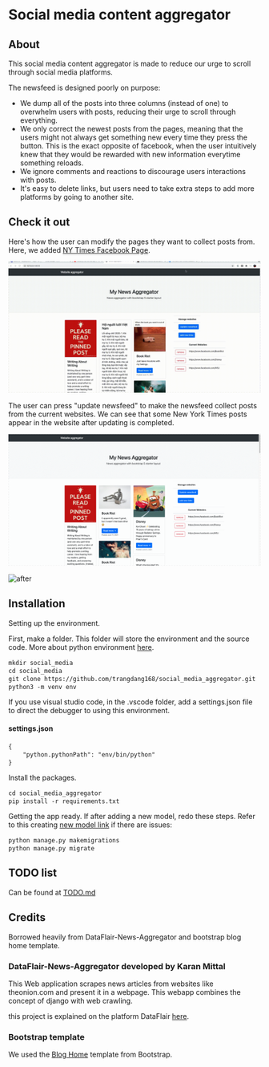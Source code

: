 # Social media content aggregator

## About

This social media content aggregator is made to reduce our urge to scroll through social media platforms.

The newsfeed is designed poorly on purpose: 

- We dump all of the posts into three columns (instead of one) to overwhelm users with posts, reducing their urge to scroll through everything.
- We only correct the newest posts from the pages, meaning that the users might not always get something new every time they press the button. This is the exact opposite of facebook, when the user intuitively knew that they would be rewarded with new information everytime something reloads.
- We ignore comments and reactions to discourage users interactions with posts.
- It's easy to delete links, but users need to take extra steps to add more platforms by going to another site.

## Check it out

Here's how the user can modify the pages they want to collect posts from. Here, we added [NY Times Facebook Page](https://www.facebook.com/nytimes).

![Removing and adding links](screenshots/manage_links.gif)

The user can press "update newsfeed" to make the newsfeed collect posts from the current websites. We can see that some New York Times posts appear in the website after updating is completed.

![before](screenshots/before1.gif)

![after](screenshots/after.gif)


## Installation

Setting up the environment.

First, make a folder. This folder will store the environment and the source code. More about python environment [here](https://docs.python.org/3/library/venv.html).

```
mkdir social_media
cd social_media
git clone https://github.com/trangdang168/social_media_aggregator.git
python3 -m venv env
```

If you use visual studio code, in the .vscode folder, add a settings.json file to direct the debugger to using 
this environment.

#### settings.json

```
{
    "python.pythonPath": "env/bin/python"
}
```

Install the packages.

```
cd social_media_aggregator
pip install -r requirements.txt
```

Getting the app ready. If after adding a new model, redo these steps. Refer to this creating [new model link](https://docs.djangoproject.com/en/3.2/intro/tutorial02/) if there are issues:

```
python manage.py makemigrations
python manage.py migrate
```

## TODO list
Can be found at [TODO.md](TODO.md)

## Credits

Borrowed heavily from DataFlair-News-Aggregator and bootstrap blog home template.

### DataFlair-News-Aggregator developed by Karan Mittal
This Web application scrapes news articles from websites like theonion.com and present it in a webpage. This webapp combines the concept of django with web crawling. 

this project is explained on the platform DataFlair [here](https://data-flair.training/blogs/django-project-news-aggregator-app/).

### Bootstrap template

We used the [Blog Home](https://startbootstrap.com/template/blog-home) template from Bootstrap.
